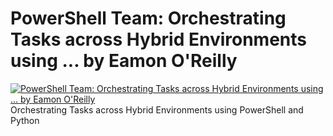 ﻿# PowerShell Team: Orchestrating Tasks across Hybrid Environments using ... by Eamon O'Reilly

[![PowerShell Team: Orchestrating Tasks across Hybrid Environments using ... by Eamon O'Reilly](https://i3.ytimg.com/vi/BJXMgH7gfcc/hqdefault.jpg "PowerShell Team: Orchestrating Tasks across Hybrid Environments using ... by Eamon O'Reilly")](https://www.youtube.com/watch?v=BJXMgH7gfcc)
Orchestrating Tasks across Hybrid Environments using PowerShell and Python


